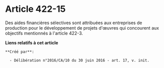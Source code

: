 # Article 422-15

Des aides financières sélectives sont attribuées aux entreprises de production pour le développement de projets d'œuvres qui
concourent aux objectifs mentionnés à l'article 422-3.

**Liens relatifs à cet article**

	**Créé par**:

	  - Délibération n°2016/CA/10 du 30 juin 2016 - art. 17, v. init.
